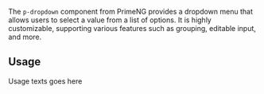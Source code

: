 The `p-dropdown` component from PrimeNG provides a dropdown menu that allows users to select a value from a list of options. It is highly customizable, supporting various features such as grouping, editable input, and more.

## Usage
Usage texts goes here
